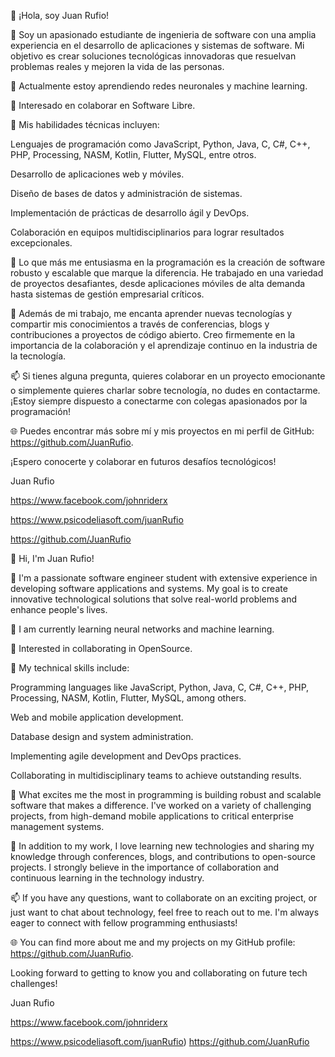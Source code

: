 👋 ¡Hola, soy Juan Rufio!

💼 Soy un apasionado estudiante de ingenieria de software con una amplia experiencia en el desarrollo de aplicaciones y sistemas de software. Mi objetivo es crear soluciones tecnológicas innovadoras que resuelvan problemas reales y mejoren la vida de las personas.

🌱 Actualmente estoy aprendiendo redes neuronales y machine learning. 

💞️ Interesado en colaborar en Software Libre.


🔧 Mis habilidades técnicas incluyen:

Lenguajes de programación como JavaScript, Python, Java, C, C#, C++, PHP, Processing, NASM, Kotlin, Flutter, MySQL, entre otros.

Desarrollo de aplicaciones web y móviles.

Diseño de bases de datos y administración de sistemas.

Implementación de prácticas de desarrollo ágil y DevOps.

Colaboración en equipos multidisciplinarios para lograr resultados excepcionales.

🌟 Lo que más me entusiasma en la programación es la creación de software robusto y escalable que marque la diferencia. He trabajado en una variedad de proyectos desafiantes, desde aplicaciones móviles de alta demanda hasta sistemas de gestión empresarial críticos.

🚀 Además de mi trabajo, me encanta aprender nuevas tecnologías y compartir mis conocimientos a través de conferencias, blogs y contribuciones a proyectos de código abierto. Creo firmemente en la importancia de la colaboración y el aprendizaje continuo en la industria de la tecnología.

📫 Si tienes alguna pregunta, quieres colaborar en un proyecto emocionante o simplemente quieres charlar sobre tecnología, no dudes en contactarme. ¡Estoy siempre dispuesto a conectarme con colegas apasionados por la programación!

🌐 Puedes encontrar más sobre mí y mis proyectos en mi perfil de GitHub: https://github.com/JuanRufio.

¡Espero conocerte y colaborar en futuros desafíos tecnológicos!

Juan Rufio

https://www.facebook.com/johnriderx

https://www.psicodeliasoft.com/juanRufio

https://github.com/JuanRufio


👋 Hi, I'm Juan Rufio!

💼 I'm a passionate software engineer student with extensive experience in developing software applications and systems. My goal is to create innovative technological solutions that solve real-world problems and enhance people's lives.

🌱 I am currently learning neural networks and machine learning.

💞️ Interested in collaborating in OpenSource.


🔧 My technical skills include:

Programming languages like JavaScript, Python, Java, C, C#, C++, PHP, Processing, NASM, Kotlin, Flutter, MySQL, among others.

Web and mobile application development.

Database design and system administration.

Implementing agile development and DevOps practices.

Collaborating in multidisciplinary teams to achieve outstanding results.

🌟 What excites me the most in programming is building robust and scalable software that makes a difference. I've worked on a variety of challenging projects, from high-demand mobile applications to critical enterprise management systems.

🚀 In addition to my work, I love learning new technologies and sharing my knowledge through conferences, blogs, and contributions to open-source projects. I strongly believe in the importance of collaboration and continuous learning in the technology industry.

📫 If you have any questions, want to collaborate on an exciting project, or just want to chat about technology, feel free to reach out to me. I'm always eager to connect with fellow programming enthusiasts!

🌐 You can find more about me and my projects on my GitHub profile:  https://github.com/JuanRufio.

Looking forward to getting to know you and collaborating on future tech challenges!

Juan Rufio

https://www.facebook.com/johnriderx

https://www.psicodeliasoft.com/juanRufio)
https://github.com/JuanRufio




<!---
JuanRufio/JuanRufio is a ✨ special ✨ repository because its `README.md` (this file) appears on your GitHub profile.
You can click the Preview link to take a look at your changes.
--->
